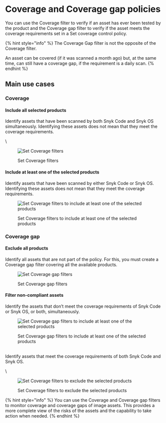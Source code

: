 # Coverage and Coverage gap policies

You can use the Coverage filter to verify if an asset has ever been tested by the product and the Coverage gap filter to verify if the asset meets the coverage requirements set in a Set coverage control policy.

{% hint style="info" %}
The Coverage Gap filter is not the opposite of the Coverage filter.&#x20;

An asset can be covered (if it was scanned a month ago) but, at the same time, can still have a coverage gap, if the requirement is a daily scan.
{% endhint %}

## Main use cases

### Coverage

#### Include all selected products

Identify assets that have been scanned by both Snyk Code and Snyk OS simultaneously. Identifying these assets does not mean that they meet the coverage requirements.

\


<figure><img src="https://lh7-us.googleusercontent.com/1aKKSl4O03NT8YL3qR0K1vpcfEMtlCw9pLYrKJ3Q2OdtVYTqdMbsbtWr7Jq32TzMBKEo1t53c7gaEndbiFVqLObxPcUcw7vmmaaSHO5K7UsgtjVu6FO3kLCp6cT_-CX1CzX5Anst0acYqVom89K9y14" alt="Set Coverage filters"><figcaption><p>Set Coverage filters</p></figcaption></figure>

#### Include at least one of the selected products

Identify assets that have been scanned by either Snyk Code or Snyk OS. Identifying these assets does not mean that they meet the coverage requirements.

<figure><img src="https://lh7-us.googleusercontent.com/V9uzAQdi6GRne6GXxQ5cQLYXrMD6BD-HMcDIX5ebRk6OWpgxgkU7JSWf49CsNwciu2WZtCoKY7Eg4gk_7mQOXtsGRRns-Z0z96L4aDQQzT_CD17RVEVr57TJK-mMgYiCZW64z4EK71BjvldkWF8iLe4" alt="Set Coverage filters to include at least one of the selected products"><figcaption><p>Set Coverage filters to include at least one of the selected products</p></figcaption></figure>

### Coverage gap

#### Exclude all products

Identify all assets that are not part of the policy. For this, you must create a Coverage gap filter covering all the available products.

<figure><img src="https://lh7-us.googleusercontent.com/RcfoCkR_1a6-L44Bf55ed7xSX8Loyr57KKyI4oX4yh0j6ce3Oj4fu0XL67v9Ij1XKTES-uwTMgqJBFicBtLwaHKilj1orTi_LU0_dEllCvUE2jhfpJimlXIfRON8-0_DF_Qe__tmFLuKmSTOJoFOxCk" alt="Set Coverage gap filters"><figcaption><p>Set Coverage gap filters</p></figcaption></figure>

#### Filter non-compliant assets

Identify the assets that don’t meet the coverage requirements of Snyk Code or Snyk OS, or both, simultaneously.

<figure><img src="https://lh7-us.googleusercontent.com/guCzWVv9SP7H1h6WYSFGwHEVvW3c0DVvg26mHAdxkorPgZI3gYCIH93QN0fXNl71ZDZxucfpROkkjruxuQ_vu5QCjS7_ImROEZlBTYIh-hxZnsM3comPaQpQbsy7s_3MDuFVEiljw2G8szWddXjqPgQ" alt="Set Coverage gap filters to include at least one of the selected products"><figcaption><p>Set Coverage gap filters to include at least one of the selected products</p></figcaption></figure>

\
Identify assets that meet the coverage requirements of both Snyk Code and Snyk OS.&#x20;

\


<figure><img src="https://lh7-us.googleusercontent.com/-Ys7HZ5UcthgyDyPbBNG572CTM04RJ_Tcc1JTa9GrltfSVUM5gvFLrxpNRlV6ZNqRJQOw5hL0QFworAAOVbGYCMM4J-H4z9G8L3BiU3-PEU79GqxAalKB5UvdXxKUIgNEszwH0jUN_7kpos8HLSXvo8" alt="Set Coverage filters to exclude the selected products"><figcaption><p>Set Coverage filters to exclude the selected products</p></figcaption></figure>

{% hint style="info" %}
You can use the Coverage and Coverage gap filters to monitor coverage and coverage gaps of image assets. This provides a more complete view of the risks of the assets and the capability to take action when needed.
{% endhint %}
